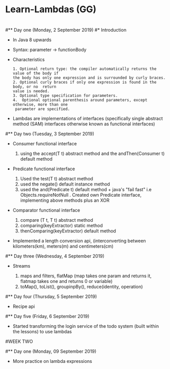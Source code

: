 # Learn-Lambdas (GG)
# 
# 
# 
#** Day one (Monday, 2 September 2019)
#* Introduction
-	In Java 8 upwards
-	Syntax: parameter -> functionBody
-	Characteristics

		1. Optional return type: the compiler automatically returns the value of the body if 
		the body has only one expression and is surrounded by curly braces.
		2. Optional curly braces if only one expression is found in the body, or no  return 
		value is needed.
		3. Optional type specification for parameters.
		4.  Optional optional parenthesis around parameters, except otherwise, more than one
		 parameter are specified.
	
-	Lambdas are implementations of interfaces (specifically single abstract method (SAM) interfaces otherwise known as functional interfaces)


#** Day two (Tuesday, 3 September 2019)

-	Consumer functional interface

	1.	using the accept(T t) abstract method and the andThen(Consumer<T> t) default method
-	Predicate functional interface

	1.	Used the test(T t) abstract method
	2. used the negate() default instance method
	3. used the and(Predicate<T> t) default method + java's "fail fast" i.e Objects.requireNotNull
	. Created own Predicate interface, implementing above methods plus an XOR
-	Comparator functional interface

	1.	compare (T t, T t) abstract method
	2.	comparing(keyExtractor) static method
	3. thenComparing(keyExtractor) default method
-	Implemented a length conversion api, (interconverting between kilometers(km), meters(m) and centimeters(cm)

#** Day three (Wednesday, 4 September 2019)

-	Streams
	
	1. maps and filters, flatMap (map takes one param and returns it, flatmap takes one and returns 0 or 	variable)
	2. toMap(), toList(), groupinpBy(), reduce(identity, operation)


#** Day four (Thursday, 5 September 2019)

-	Recipe api


#** Day five (Friday, 6 September 2019)

-	Started transforming the login service of the todo system (built within the lessons) to use lambdas






#WEEK TWO

#** Day one (Monday, 09 September 2019)

- More practice on lambda expressions